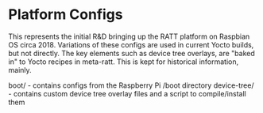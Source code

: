 # Platform Configs

This represents the initial R&D bringing up the RATT platform on Raspbian OS circa 2018.  Variations of these configs are used in current Yocto builds, but not directly.  The key elements such as device tree overlays, are "baked in" to Yocto recipes in meta-ratt.  This is kept for historical information, mainly.

boot/ - contains configs from the Raspberry Pi /boot directory
device-tree/ - contains custom device tree overlay files and a script to compile/install them


